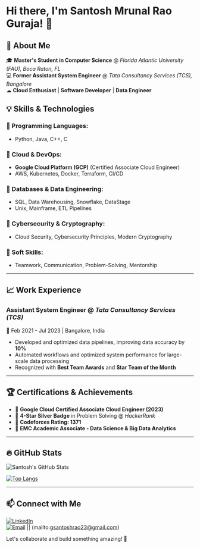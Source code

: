 # Hi there, I'm Santosh Mrunal Rao Guraja! 👋

## 🚀 About Me

🎓 **Master's Student in Computer Science** @ *Florida Atlantic University (FAU), Boca Raton, FL*  
💻 **Former Assistant System Engineer** @ *Tata Consultancy Services (TCS), Bangalore*  
☁ **Cloud Enthusiast** | **Software Developer** | **Data Engineer**

## 💡 Skills & Technologies

### 🔹 Programming Languages:
- Python, Java, C++, C

### 🔹 Cloud & DevOps:
- **Google Cloud Platform (GCP)** (Certified Associate Cloud Engineer)
- AWS, Kubernetes, Docker, Terraform, CI/CD

### 🔹 Databases & Data Engineering:
- SQL, Data Warehousing, Snowflake, DataStage
- Unix, Mainframe, ETL Pipelines

### 🔹 Cybersecurity & Cryptography:
- Cloud Security, Cybersecurity Principles, Modern Cryptography

### 🔹 Soft Skills:
- Teamwork, Communication, Problem-Solving, Mentorship

---

## 📈 Work Experience

### **Assistant System Engineer** @ *Tata Consultancy Services (TCS)*  
📅 Feb 2021 - Jul 2023 | Bangalore, India
- Developed and optimized data pipelines, improving data accuracy by **10%**
- Automated workflows and optimized system performance for large-scale data processing
- Recognized with **Best Team Awards** and **Star Team of the Month**

---

## 🏆 Certifications & Achievements

- 🏅 **Google Cloud Certified Associate Cloud Engineer (2023)**
- 🏅 **4-Star Silver Badge** in Problem Solving @ *HackerRank*
- 🏅 **Codeforces Rating: 1371**
- 🏅 **EMC Academic Associate - Data Science & Big Data Analytics**

---

## 🔥 GitHub Stats

![Santosh's GitHub Stats](https://github-readme-stats.vercel.app/api?username=sguraja2023&show_icons=true&theme=radical)

[![Top Langs](https://github-readme-stats.vercel.app/api/top-langs/?username=sguraja2023&layout=compact&theme=radical)](https://github.com/sguraja2023)

---

## 📫 Connect with Me

[![LinkedIn](https://img.shields.io/badge/LinkedIn-Connect-blue?logo=linkedin)](https://www.linkedin.com/in/guraja-santosh-mrunal-rao/)  
[![Email](https://img.shields.io/badge/Email-Contact-red?logo=gmail)](mailto:sguraja2023@fau.edu) || (mailto:gsantoshrao23@gmail.com)

Let's collaborate and build something amazing! 🚀
